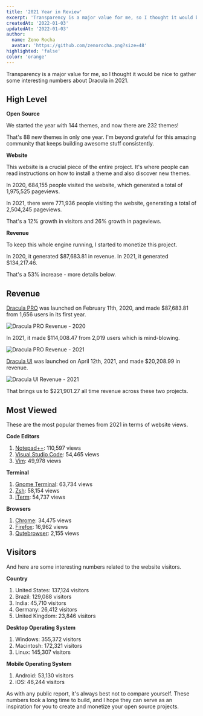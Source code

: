 ```yaml
---
title: '2021 Year in Review'
excerpt: 'Transparency is a major value for me, so I thought it would be a good idea to gather some interesting numbers about Dracula in 2021.'
createdAt: '2022-01-03'
updatedAt: '2022-01-03'
author:
  name: Zeno Rocha
  avatar: 'https://github.com/zenorocha.png?size=48'
highlighted: 'false'
color: 'orange'
---
```


Transparency is a major value for me, so I thought it would be nice to gather some interesting numbers about Dracula in 2021.

## High Level

**Open Source**

We started the year with 144 themes, and now there are 232 themes!

That's 88 new themes in only one year. I'm beyond grateful for this amazing community that keeps building awesome stuff consistently.

**Website**

This website is a crucial piece of the entire project. It's where people can read instructions on how to install a theme and also discover new themes.

In 2020, 684,155 people visited the website, which generated a total of 1,975,525 pageviews.

In 2021, there were 771,936 people visiting the website, generating a total of 2,504,245 pageviews.

That's a 12% growth in visitors and 26% growth in pageviews.

**Revenue**

To keep this whole engine running, I started to monetize this project.

In 2020, it generated $87,683.81 in revenue. In 2021, it generated $134,217.46.

That's a 53% increase - more details below.

## Revenue

[Dracula PRO](/pro) was launched on February 11th, 2020, and made $87,683.81 from 1,656 users in its first year.

![Dracula PRO Revenue - 2020](/static/img/blog/2021-year-in-review-1.png)

In 2021, it made $114,008.47 from 2,019 users which is mind-blowing.

![Dracula PRO Revenue - 2021](/static/img/blog/2021-year-in-review-2.png)

[Dracula UI](/ui) was launched on April 12th, 2021, and made $20,208.99 in revenue.

![Dracula UI Revenue - 2021](/static/img/blog/2021-year-in-review-3.png)

That brings us to $221,901.27 all time revenue across these two projects.

## Most Viewed

These are the most popular themes from 2021 in terms of website views.

**Code Editors**

1. [Notepad++](/notepad-plus-plus): 110,597 views
2. [Visual Studio Code](/visual-studio-code): 54,465 views
3. [Vim](/vim): 49,978 views

**Terminal**

1. [Gnome Terminal](/gnome-terminal): 63,734 views
2. [Zsh](/zsh): 58,154 views
3. [iTerm](/iterm): 54,737 views

**Browsers**

1. [Chrome](/chrome): 34,475 views
1. [Firefox](/firefox): 16,962 views
1. [Qutebrowser](/qutebrowser): 2,155 views

## Visitors

And here are some interesting numbers related to the website visitors.

**Country**

1. United States: 137,124 visitors
2. Brazil: 129,088 visitors
3. India: 45,710 visitors
4. Germany: 26,412 visitors
5. United Kingdom: 23,846 visitors

**Desktop Operating System**

1. Windows: 355,372 visitors
2. Macintosh: 172,321 visitors
3. Linux: 145,307 visitors

**Mobile Operating System**

1. Android: 53,130 visitors
2. iOS: 46,244 visitors

As with any public report, it's always best not to compare yourself. These numbers took a long time to build, and I hope they can serve as an inspiration for you to create and monetize your open source projects.
